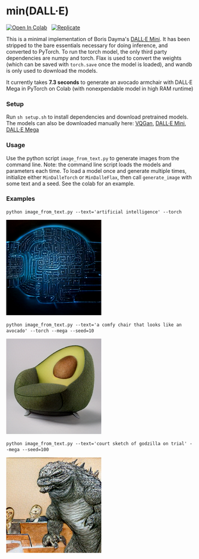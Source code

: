 # min(DALL·E)

[![Open In Colab](https://colab.research.google.com/assets/colab-badge.svg)](https://colab.research.google.com/github/kuprel/min-dalle/blob/main/min_dalle.ipynb) &nbsp;
[![Replicate](https://replicate.com/kuprel/min-dalle/badge)](https://replicate.com/kuprel/min-dalle)

This is a minimal implementation of Boris Dayma's [DALL·E Mini](https://github.com/borisdayma/dalle-mini).  It has been stripped to the bare essentials necessary for doing inference, and converted to PyTorch.  To run the torch model, the only third party dependencies are numpy and torch.  Flax is used to convert the weights (which can be saved with `torch.save` once the model is loaded), and wandb is only used to download the models.

It currently takes **7.3 seconds** to generate an avocado armchair with DALL·E Mega in PyTorch on Colab (with nonexpendable model in high RAM runtime)

### Setup

Run `sh setup.sh` to install dependencies and download pretrained models.  The models can also be downloaded manually here: 
[VQGan](https://huggingface.co/dalle-mini/vqgan_imagenet_f16_16384), 
[DALL·E Mini](https://wandb.ai/dalle-mini/dalle-mini/artifacts/DalleBart_model/mini-1/v0/files), 
[DALL·E Mega](https://wandb.ai/dalle-mini/dalle-mini/artifacts/DalleBart_model/mega-1-fp16/v14/files)

### Usage

Use the python script `image_from_text.py` to generate images from the command line.  Note: the command line script loads the models and parameters each time.  To load a model once and generate multiple times, initialize either `MinDalleTorch` or `MinDalleFlax`, then call `generate_image` with some text and a seed.  See the colab for an example.

### Examples

```
python image_from_text.py --text='artificial intelligence' --torch
```
![Alien](examples/artificial_intelligence.png)


```
python image_from_text.py --text='a comfy chair that looks like an avocado' --torch --mega --seed=10
```
![Avocado Armchair](examples/avocado_armchair.png)


```
python image_from_text.py --text='court sketch of godzilla on trial' --mega --seed=100
```

![Godzilla Trial](examples/godzilla_trial.png)
